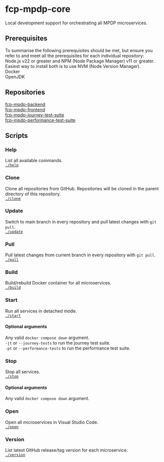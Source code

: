 # fcp-mpdp-core
Local development support for orchestrating all MPDP microservices.
## Prerequisites
To summarise the following prerequisites should be met, but ensure you refer to and meet all the prerequisites for each individual repository:  
Node.js v22 or greater and NPM (Node Package Manager) v11 or greater. Easiest way to install both is to use NVM (Node Version Manager).  
Docker  
OpenJDK
## Repositories
[fcp-mpdp-backend](https://github.com/DEFRA/fcp-mpdp-backend)  
[fcp-mpdp-frontend](https://github.com/DEFRA/fcp-mpdp-frontend)  
[fcp-mpdp-journey-test-suite](https://github.com/DEFRA/fcp-mpdp-journey-test-suite)  
[fcp-mpdp-performance-test-suite](https://github.com/DEFRA/fcp-mpdp-performance-test-suite)
## Scripts
### Help
List all available commands.  
[`./help`](./help)
### Clone
Clone all repositories from GitHub. Repositories will be cloned in the parent directory of this repository.  
[`./clone`](./clone)
### Update
Switch to main branch in every repository and pull latest changes with `git pull`.  
[`./update`](./update)
### Pull
Pull latest changes from current branch in every repository with `git pull`.
[`./pull`](./pull)
### Build
Build/rebuild Docker container for all microservices.  
[`./build`](./build)
### Start
Run all services in detached mode.  
[`./start`](./start)
#### Optional arguments 
Any valid `docker compose down` argument.  
`-jt` or `--journey-tests` to run the journey test suite.  
`-pt` or `--performance-tests` to run the performance test suite.
### Stop
Stop all services.  
[`./stop`](./stop)
#### Optional arguments
Any valid `docker compose down` argument.
### Open
Open all microservices in Visual Studio Code.  
[`./open`](./open)
### Version
List latest GitHub release/tag version for each microservice.  
[`./version`](./version)